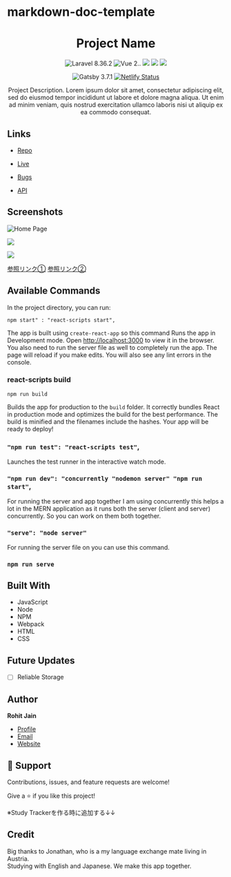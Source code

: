 # markdown-doc-template


<h1 align="center">Project Name</h1>

<div align="center">
  

![Laravel 8.36.2](https://img.shields.io/badge/Laravel-8.x-red) 
![Vue 2.*.*](https://img.shields.io/badge/Vue-2.x.x-green) 
<img src="https://img.shields.io/badge/-Docker-EEE.svg?logo=docker&style=flat"> 
<img src="https://img.shields.io/badge/-Terraform-EEE.svg?logo=terraform&logoColor=7B42BC">
<img src="https://img.shields.io/badge/-CircleCI-EEE.svg?logo=circleci&logoColor=black">

![Gatsby 3.7.1](https://img.shields.io/badge/Gatsby-3.7.1-blueviolet)  [![Netlify Status](https://api.netlify.com/api/v1/badges/8e3c1a4c-86dc-4c26-8e6e-5991fb775e54/deploy-status)](https://app.netlify.com/sites/gatsby-with-graphql/deploys)
</div>
  
<p align="center">Project Description. Lorem ipsum dolor sit amet, consectetur adipiscing elit, sed do eiusmod tempor incididunt ut labore et dolore magna aliqua. Ut enim ad minim veniam, quis nostrud exercitation ullamco laboris nisi ut aliquip ex ea commodo consequat.</p>

 
## Links

- [Repo](https://github.com/Rohit19060/<project-name> "<project-name> Repo")

- [Live](<Homepage url> "Live View")

- [Bugs](https://github.com/Rohit19060/<project-name>/issues "Issues Page")

- [API](<API Link> "API")

## Screenshots

![Home Page](/screenshots/1.png "Home Page")

![](/screenshots/2.png)

![](/screenshots/3.png)

[参照リンク①](https://github.com/aimeos/aimeos-typo3#readme "参照リンク")
[参照リンク②](https://github.com/matiassingers/awesome-readme)

## Available Commands

In the project directory, you can run:

```
npm start" : "react-scripts start",
```

The app is built using `create-react-app` so this command Runs the app in Development mode. Open [http://localhost:3000](http://localhost:3000) to view it in the browser. You also need to run the server file as well to completely run the app. The page will reload if you make edits.
You will also see any lint errors in the console.

### react-scripts build
```
npm run build
```

Builds the app for production to the `build` folder. It correctly bundles React in production mode and optimizes the build for the best performance. The build is minified and the filenames include the hashes. Your app will be ready to deploy!

### `"npm run test": "react-scripts test"`,

Launches the test runner in the interactive watch mode.

### `"npm run dev": "concurrently "nodemon server" "npm run start"`,

For running the server and app together I am using concurrently this helps a lot in the MERN application as it runs both the server (client and server) concurrently. So you can work on them both together.

### `"serve": "node server"`

For running the server file on you can use this command.

### `npm run serve`

## Built With

- JavaScript
- Node
- NPM
- Webpack
- HTML
- CSS

## Future Updates

- [ ] Reliable Storage

## Author

**Rohit Jain**

- [Profile](https://github.com/rohit19060 "Rohit jain")
- [Email](mailto:rohitjain19060@gmail.com?subject=Hi "Hi!")
- [Website](https://kingtechnologies.in "Welcome")

## 🤝 Support

Contributions, issues, and feature requests are welcome!

Give a ⭐️ if you like this project!

※Study Trackerを作る時に追加する↓↓

## Credit

Big thanks to Jonathan, who is a my language exchange mate living in Austria. \
Studying with English and Japanese. We make this app together.
